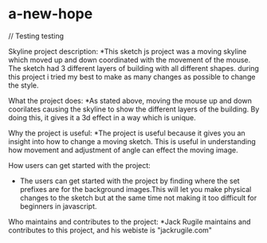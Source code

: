 # a-new-hope
// Testing testing

Skyline project description: 
*This sketch js project was a moving skyline which moved up and down coordinated with the movement of the mouse. The sketch had 3 different layers of building with all different shapes. during this project i tried my best to make as many changes as possible to change the style. 

What the project does:
*As stated above, moving the mouse up and down coorilates causing the skyline to show the different layers of the building. By doing this, it gives it a 3d effect in a way which is unique. 

Why the project is useful:
*The project is useful because it gives you an insight into how to change a moving sketch. This is useful in understanding how movement and adjustment of angle can effect the moving image. 

How users can get started with the project:
* The users can get started with the project by finding where the set prefixes are for the background images.This will let you make physical changes to the sketch but at the same time not making it too difficult for beginners in javascript. 

Who maintains and contributes to the project:
*Jack Rugile maintains and contributes to this project, and his webiste is "jackrugile.com"